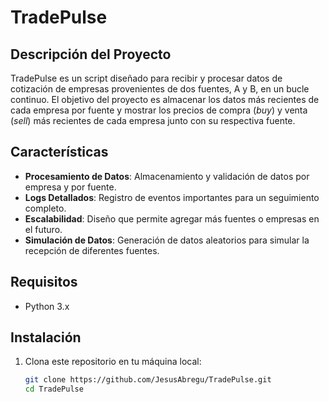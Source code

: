 # TradePulse

## Descripción del Proyecto

TradePulse es un script diseñado para recibir y procesar datos de cotización de empresas provenientes de dos fuentes, A y B, en un bucle continuo. El objetivo del proyecto es almacenar los datos más recientes de cada empresa por fuente y mostrar los precios de compra (*buy*) y venta (*sell*) más recientes de cada empresa junto con su respectiva fuente. 

## Características

- **Procesamiento de Datos**: Almacenamiento y validación de datos por empresa y por fuente.
- **Logs Detallados**: Registro de eventos importantes para un seguimiento completo.
- **Escalabilidad**: Diseño que permite agregar más fuentes o empresas en el futuro.
- **Simulación de Datos**: Generación de datos aleatorios para simular la recepción de diferentes fuentes.

## Requisitos

- Python 3.x

## Instalación

1. Clona este repositorio en tu máquina local:
   ```bash
   git clone https://github.com/JesusAbregu/TradePulse.git
   cd TradePulse
